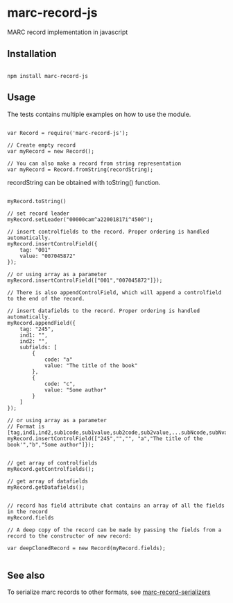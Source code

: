# marc-record-js

MARC record implementation in javascript

## Installation


```

npm install marc-record-js

```


## Usage

The tests contains multiple examples on how to use the module.

```

var Record = require('marc-record-js');

// Create empty record
var myRecord = new Record();

// You can also make a record from string representation
var myRecord = Record.fromString(recordString);

```

recordString can be obtained with toString() function.
```

myRecord.toString()

```

```
// set record leader
myRecord.setLeader("00000cam^a22001817i^4500");

// insert controlfields to the record. Proper ordering is handled automatically.
myRecord.insertControlField({
	tag: "001"
	value: "007045872"
});

// or using array as a parameter
myRecord.insertControlField(["001","007045872"]});

// There is also appendControlField, which will append a controlfield to the end of the record.

// insert datafields to the record. Proper ordering is handled automatically.
myRecord.appendField({
	tag: "245",
	ind1: "",
	ind2: "",
	subfields: [
		{
			code: "a"
			value: "The title of the book"
		},
		{
			code: "c",
			value: "Some author"
		}
	]
});

// or using array as a parameter
// Format is [tag,ind1,ind2,sub1code,sub1value,sub2code,sub2value,...subNcode,subNvalue]
myRecord.insertControlField(["245","","", "a","The title of the book'","b","Some author"]});


// get array of controlfields
myRecord.getControlfields();

// get array of datafields
myRecord.getDatafields();


// record has field attribute chat contains an array of all the fields in the record
myRecord.fields

// A deep copy of the record can be made by passing the fields from a record to the constructor of new record:

var deepClonedRecord = new Record(myRecord.fields);


```


## See also

To serialize marc records to other formats, see [marc-record-serializers](https://github.com/petuomin/marc-record-serializers)
